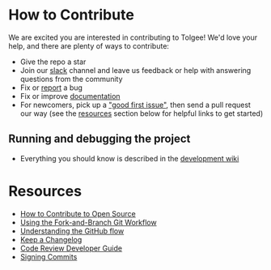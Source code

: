 # How to Contribute

We are excited you are interested in contributing to Tolgee! We'd love your help, and there are plenty of ways to
contribute:

* Give the repo a star
* Join our [slack](https://join.slack.com/t/tolgeecommunity/shared_invite/zt-195isb5u8-_RcSRgVJfvgsPpOBIok~IQ) channel
  and leave us feedback or help with answering questions from the community
* Fix or [report](https://github.com/tolgee/tolgee-platform/issues/new) a bug
* Fix or improve [documentation](https://github.com/tolgee/documentation)
* For newcomers, pick up a ["good first issue"](https://github.com/tolgee/tolgee-platform/labels/good%20first%20issue),
  then send a pull request our way (see the [resources](#resources) section below for helpful links to get started)

## Running and debugging the project

- Everything you should know is described in
  the [development wiki](https://github.com/tolgee/tolgee-platform/wiki/Development)

# Resources

* [How to Contribute to Open Source](https://opensource.guide/how-to-contribute)
* [Using the Fork-and-Branch Git Workflow](https://blog.scottlowe.org/2015/01/27/using-fork-branch-git-workflow)
* [Understanding the GitHub flow](https://guides.github.com/introduction/flow/)
* [Keep a Changelog](https://keepachangelog.com)
* [Code Review Developer Guide](https://google.github.io/eng-practices/review)
* [Signing Commits](https://docs.github.com/en/github/authenticating-to-github/signing-commits)
